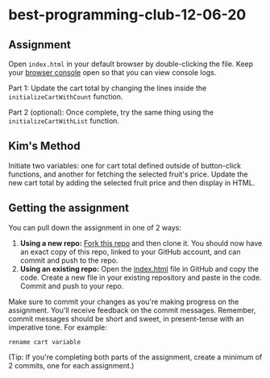 # best-programming-club-12-06-20

## Assignment

Open `index.html` in your default browser by double-clicking the file. Keep your [browser console](https://developer.mozilla.org/en-US/docs/Tools/Browser_Console) open so that you can view console logs.

Part 1: Update the cart total by changing the lines inside the `initializeCartWithCount` function.

Part 2 (optional): Once complete, try the same thing using the `initializeCartWithList` function.

## Kim's Method

Initiate two variables: one for cart total defined outside of button-click functions, and another for fetching the selected fruit's price. Update the new cart total by adding the selected fruit price and then display in HTML.

## Getting the assignment

You can pull down the assignment in one of 2 ways:

1. **Using a new repo:** [Fork this repo](https://guides.github.com/activities/forking/) and then clone it. You should now have an exact copy of this repo, linked to your GitHub account, and can commit and push to the repo.
2. **Using an existing repo:** Open the [index.html](./index.html) file in GitHub and copy the code. Create a new file in your existing repository and paste in the code. Commit and push to your repo.

Make sure to commit your changes as you're making progress on the assignment. You'll receive feedback on the commit messages. Remember, commit messages should be short and sweet, in present-tense with an imperative tone. For example:

```
rename cart variable
```

(Tip: If you're completing both parts of the assignment, create a minimum of 2 commits, one for each assignment.)
